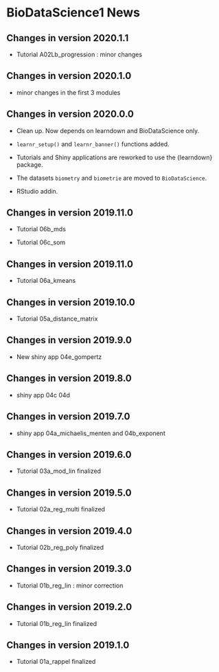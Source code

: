 # BioDataScience1 News

## Changes in version 2020.1.1

- Tutorial A02Lb_progression : minor changes 

## Changes in version 2020.1.0

- minor changes in the first 3 modules

## Changes in version 2020.0.0

- Clean up. Now depends on learndown and BioDataScience only.
- `learnr_setup()` and `learnr_banner()` functions
added.
- Tutorials and Shiny applications are reworked to use the {learndown} package.

- The datasets `biometry` and `biometrie` are moved to `BioDataScience`.

- RStudio addin.

## Changes in version 2019.11.0

- Tutorial 06b_mds

- Tutorial 06c_som

## Changes in version 2019.11.0

- Tutorial 06a_kmeans

## Changes in version 2019.10.0

- Tutorial 05a_distance_matrix

## Changes in version 2019.9.0

- New shiny app 04e_gompertz

## Changes in version 2019.8.0

- shiny app 04c 04d

## Changes in version 2019.7.0

- shiny app 04a_michaelis_menten and 04b_exponent

## Changes in version 2019.6.0

- Tutorial 03a_mod_lin finalized


## Changes in version 2019.5.0

- Tutorial 02a_reg_multi finalized

## Changes in version 2019.4.0

- Tutorial 02b_reg_poly finalized

## Changes in version 2019.3.0

- Tutorial 01b_reg_lin : minor correction

## Changes in version 2019.2.0

- Tutorial 01b_reg_lin finalized

## Changes in version 2019.1.0

- Tutorial 01a_rappel finalized

